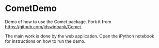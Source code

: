 # CometDemo
Demo of how to use the Comet package.  Fork it from https://github.com/jdswinbank/Comet.

The main work is done by the web application.  Open the iPython notebook for instructions on how to run the
demo.
